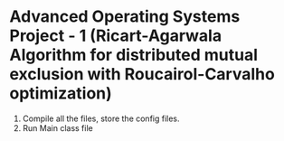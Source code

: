 Advanced Operating Systems Project - 1 (Ricart-Agarwala Algorithm for distributed mutual exclusion with Roucairol-Carvalho optimization)
============

1. Compile all the files, store the config files.
2. Run Main class file
